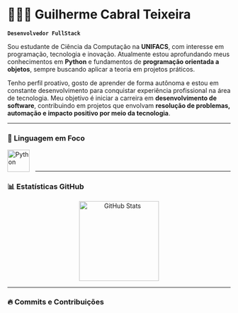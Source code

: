 # 👨🏻‍💻 Guilherme Cabral Teixeira

**`Desenvolvedor FullStack`**

Sou estudante de Ciência da Computação na **UNIFACS**, com interesse em programação, tecnologia e inovação. Atualmente estou aprofundando meus conhecimentos em **Python** e fundamentos de **programação orientada a objetos**, sempre buscando aplicar a teoria em projetos práticos.

Tenho perfil proativo, gosto de aprender de forma autônoma e estou em constante desenvolvimento para conquistar experiência profissional na área de tecnologia. Meu objetivo é iniciar a carreira em **desenvolvimento de software**, contribuindo em projetos que envolvam **resolução de problemas, automação e impacto positivo por meio da tecnologia**.

---

### 🐍 Linguagem em Foco

<img 
    align="left" 
    alt="Python" 
    title="Python"
    width="50px" 
    style="padding-right: 10px;" 
    src="https://cdn.jsdelivr.net/gh/devicons/devicon@latest/icons/python/python-original.svg" 
/>

<br/><br/>

---

### 📊 Estatísticas GitHub

<p align="center">
  <img 
    alt="GitHub Stats" 
    height="180" 
    src="https://github-readme-stats.vercel.app/api?username=Cab0805&show_icons=true&theme=tokyonight&include_all_commits=true&locale=pt-br" 
  />
</p>

---

### 🔥 Commits e Contribuições

<p align="center">
  <img 
    alt="Streak" 
    src="https://streak-stats.demolab.com?user=Cab0805&theme=tokyonight&locale=pt_BR&date_form
